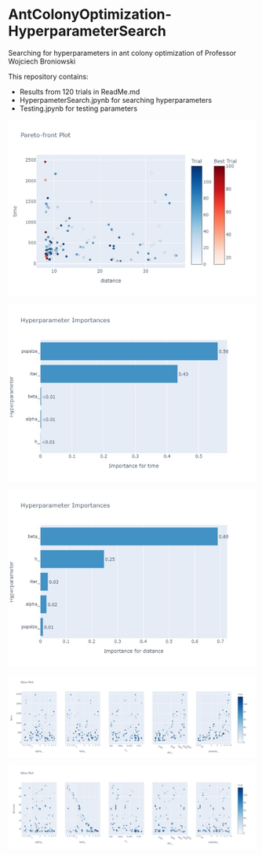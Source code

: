 # AntColonyOptimization-HyperparameterSearch
Searching for hyperparameters in ant colony optimization of Professor Wojciech Broniowski

This repository contains:
- Results from 120 trials in ReadMe.md
- HyperpameterSearch.jpynb for searching hyperparameters
- Testing.jpynb for testing parameters


![](/tools/2d-studyplot.jpg)

![](/tools/time-hypimp.jpg)

![](/tools/distance-hypimp.jpg)

![](/tools/time-sliceplot.jpg)

![](/tools/distance-sliceplot.jpg)
